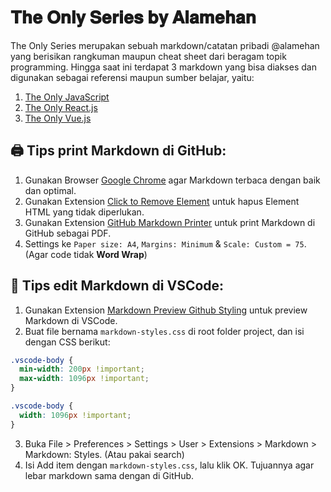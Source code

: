 # 𝐓𝐡𝐞 𝐎𝐧𝐥𝐲 𝐒𝐞𝐫𝐢𝐞𝐬 𝐛𝐲 𝐀𝐥𝐚𝐦𝐞𝐡𝐚𝐧
The Only Series merupakan sebuah markdown/catatan pribadi @alamehan yang berisikan rangkuman maupun cheat sheet dari beragam topik programming. Hingga saat ini terdapat 3 markdown yang bisa diakses dan digunakan sebagai referensi maupun sumber belajar, yaitu:

1. <a href="/the-only-javascript">The Only JavaScript</a>
2. <a href="/the-only-react-js">The Only React.js</a>
3. <a href="/the-only-vue-js">The Only Vue.js</a>

## 🖨️ Tips print Markdown di GitHub:
1. Gunakan Browser <a href="https://www.google.com/chrome/">Google Chrome</a> agar Markdown terbaca dengan baik dan optimal.
2. Gunakan Extension <a href="https://chrome.google.com/webstore/detail/click-to-remove-element/jcgpghgjhhahcefnfpbncdmhhddedhnk">Click to Remove Element</a> untuk hapus Element HTML yang tidak diperlukan.
3. Gunakan Extension <a href="https://chrome.google.com/webstore/detail/github-markdown-printer/fehpdlpmcegfpbkgcnaleindodeegapk">GitHub Markdown Printer</a> untuk print Markdown di GitHub sebagai PDF.
4. Settings ke ```Paper size: A4```, ```Margins: Minimum``` & ```Scale: Custom = 75```. (Agar code tidak **Word Wrap**)

## 📑 Tips edit Markdown di VSCode:
1. Gunakan Extension <a href="https://marketplace.visualstudio.com/items?itemName=bierner.markdown-preview-github-styles">Markdown Preview Github Styling</a> untuk preview Markdown di VSCode.
2. Buat file bernama ```markdown-styles.css``` di root folder project, dan isi dengan CSS berikut:
```CSS
.vscode-body {
  min-width: 200px !important;
  max-width: 1096px !important;
}

.vscode-body {
  width: 1096px !important;
}
```
3. Buka File > Preferences > Settings > User > Extensions > Markdown > Markdown: Styles. (Atau pakai search)
4. Isi Add item dengan ```markdown-styles.css```, lalu klik OK. Tujuannya agar lebar markdown sama dengan di GitHub.
